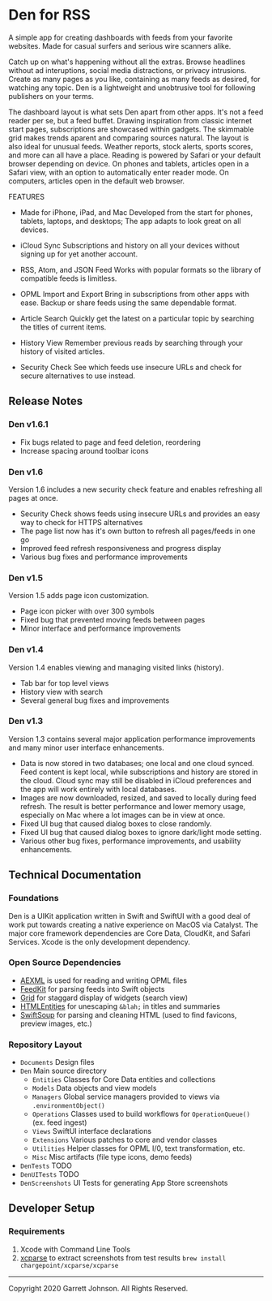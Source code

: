 # Den for RSS

A simple app for creating dashboards with feeds from your favorite websites. Made for casual surfers and serious wire scanners alike.

Catch up on what's happening without all the extras. Browse headlines without ad interuptions, social media distractions, or privacy intrusions. Create as many pages as you like, containing as many feeds as desired, for watching any topic. Den is a lightweight and unobtrusive tool for following publishers on your terms.

The dashboard layout is what sets Den apart from other apps. It's not a feed reader per se, but a feed buffet. Drawing inspiration from classic internet start pages, subscriptions are showcased within gadgets. The skimmable grid makes trends aparent and comparing sources natural. The layout is also ideal for unusual feeds. Weather reports, stock alerts, sports scores, and more can all have a place. Reading is powered by Safari or your default browser depending on device. On phones and tablets, articles open in a Safari view, with an option to automatically enter reader mode. On computers, articles open in the default web browser.

FEATURES

+ Made for iPhone, iPad, and Mac
Developed from the start for phones, tablets, laptops, and desktops; The app adapts to look great on all devices.

+ iCloud Sync
Subscriptions and history on all your devices without signing up for yet another account. 

+ RSS, Atom, and JSON Feed
Works with popular formats so the library of compatible feeds is limitless.

+ OPML Import and Export
Bring in subscriptions from other apps with ease. Backup or share feeds using the same dependable format.

+ Article Search
Quickly get the latest on a particular topic by searching the titles of current items.

+ History View
Remember previous reads by searching through your history of visited articles.

+ Security Check
See which feeds use insecure URLs and check for secure alternatives to use instead.


## Release Notes

### Den v1.6.1

- Fix bugs related to page and feed deletion, reordering
- Increase spacing around toolbar icons


### Den v1.6

Version 1.6 includes a new security check feature and enables refreshing all pages at once.

- Security Check shows feeds using insecure URLs and provides an easy way to check for HTTPS alternatives
- The page list now has it's own button to refresh all pages/feeds in one go
- Improved feed refresh responsiveness and progress display
- Various bug fixes and performance improvements

### Den v1.5

Version 1.5 adds page icon customization.

- Page icon picker with over 300 symbols
- Fixed bug that prevented moving feeds between pages
- Minor interface and performance improvements

### Den v1.4

Version 1.4 enables viewing and managing visited links (history).

- Tab bar for top level views
- History view with search
- Several general bug fixes and improvements

### Den v1.3

Version 1.3 contains several major application performance improvements and many minor user interface enhancements.

- Data is now stored in two databases; one local and one cloud synced. Feed content is kept local, while subscriptions and history are stored in the cloud. Cloud sync may still be disabled in iCloud preferences and the app will work entirely with local databases.
- Images are now downloaded, resized, and saved to locally during feed refresh. The result is better performance and lower memory usage, especially on Mac where a lot images can be in view at once.
- Fixed UI bug that caused dialog boxes to close randomly.
- Fixed UI bug that caused dialog boxes to ignore dark/light mode setting.
- Various other bug fixes, performance improvements, and usability enhancements.

## Technical Documentation

### Foundations

Den is a UIKit application written in Swift and SwiftUI with a good deal of work put towards creating a native experience on MacOS via Catalyst. The major core framework dependencies are Core Data, CloudKit, and Safari Services. Xcode is the only development dependency.

### Open Source Dependencies

- [AEXML](https://github.com/tadija/AEXML) is used for reading and writing OPML files
- [FeedKit](https://github.com/nmdias/FeedKit) for parsing feeds into Swift objects
- [Grid](https://github.com/spacenation/swiftui-grid) for staggard display of widgets (search view)
- [HTMLEntities](https://github.com/Kitura/swift-html-entities) for unescaping `&blah;` in titles and summaries
- [SwiftSoup](https://github.com/scinfu/SwiftSoup) for parsing and cleaning HTML (used to find favicons, preview images, etc.)

### Repository Layout

* `Documents` Design files
* `Den` Main source directory
  * `Entities` Classes for Core Data entities and collections
  * `Models` Data objects and view models
  * `Managers` Global service managers provided to views via `.environmentObject()`
  * `Operations` Classes used to build workflows for `OperationQueue()` (ex. feed ingest)
  * `Views` SwiftUI interface declarations
  * `Extensions` Various patches to core and vendor classes
  * `Utilities` Helper classes for OPML I/0, text transformation, etc.
  * `Misc` Misc artifacts (file type icons, demo feeds)
* `DenTests` TODO
* `DenUITests` TODO
* `DenScreenshots` UI Tests for generating App Store screenshots


## Developer Setup

### Requirements

1. Xcode with Command Line Tools
2. [xcparse](https://github.com/ChargePoint/xcparse) to extract screenshots from test results `brew install chargepoint/xcparse/xcparse`

---

Copyright 2020 Garrett Johnson. All Rights Reserved.
